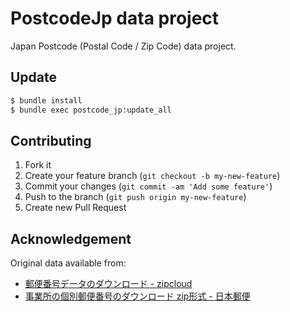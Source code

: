 # PostcodeJp data project

Japan Postcode (Postal Code / Zip Code) data project.

## Update

```bash
$ bundle install
$ bundle exec postcode_jp:update_all
```

## Contributing

1. Fork it
2. Create your feature branch (`git checkout -b my-new-feature`)
3. Commit your changes (`git commit -am 'Add some feature'`)
4. Push to the branch (`git push origin my-new-feature`)
5. Create new Pull Request

## Acknowledgement

Original data available from:

- [郵便番号データのダウンロード \- zipcloud](http://zipcloud.ibsnet.co.jp/)
- [事業所の個別郵便番号のダウンロード zip形式 \- 日本郵便](http://www.post.japanpost.jp/zipcode/dl/jigyosyo/index-zip.html)
